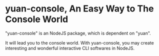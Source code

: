 # yuan-console, An Easy Way to The Console World

"yuan-console" is an NodeJS package, which is dependent on "yuan".

It will lead you to the console world. With yuan-console, you may create interesting and wonderful interactive CLI softwares in NodeJS.
